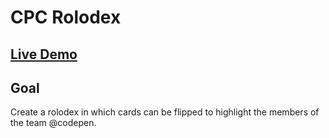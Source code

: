 # CPC Rolodex

## [Live Demo](https://codepen.io/borntofrappe/full/wVYKWg)

## Goal

Create a rolodex in which cards can be flipped to highlight the members of the team @codepen.